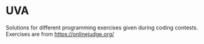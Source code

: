 # UVA

Solutions for different programming exercises given during coding contests.
Exercises are from https://onlinejudge.org/
